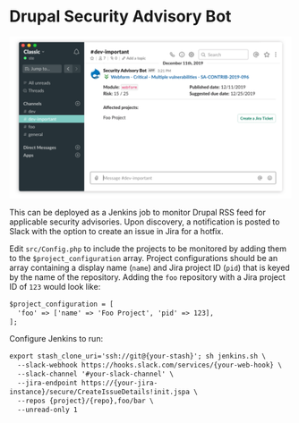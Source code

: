 # Drupal Security Advisory Bot

![Screenshot](/screenshot.png?raw=true)

This can be deployed as a Jenkins job to monitor Drupal RSS feed for applicable security advisories. Upon discovery, a notification is posted to Slack with the option to create an issue in Jira for a hotfix.

Edit `src/Config.php` to include the projects to be monitored by adding them to the `$project_configuration` array. Project configurations should be an array containing a display name (`name`) and Jira project ID (`pid`) that is keyed by the name of the repository. Adding the `foo` repository with a Jira project ID of `123` would look like:
```
$project_configuration = [
  'foo' => ['name' => 'Foo Project', 'pid' => 123],
];
```

Configure Jenkins to run:
```
export stash_clone_uri='ssh://git@{your-stash}'; sh jenkins.sh \
  --slack-webhook https://hooks.slack.com/services/{your-web-hook} \
  --slack-channel '#your-slack-channel' \
  --jira-endpoint https://{your-jira-instance}/secure/CreateIssueDetails!init.jspa \
  --repos {project}/{repo},foo/bar \
  --unread-only 1
```